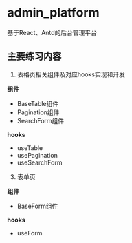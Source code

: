 # admin_platform
基于React、Antd的后台管理平台

## 主要练习内容

1. 表格页相关组件及对应hooks实现和开发

**组件**
- BaseTable组件
- Pagination组件
- SearchForm组件

**hooks**
- useTable
- usePagination
- useSearchForm


3. 表单页

**组件**
- BaseForm组件

**hooks**
- useForm
